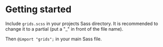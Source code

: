 # Getting started

Include `grids.scss` in your projects Sass directory. It is recommended to change it to a partial (put a "_" in front of the file name).

Then `@import "grids";` in your main Sass file.
